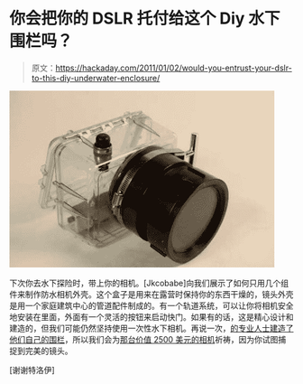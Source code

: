 # 你会把你的 DSLR 托付给这个 Diy 水下围栏吗？

> 原文：<https://hackaday.com/2011/01/02/would-you-entrust-your-dslr-to-this-diy-underwater-enclosure/>

![](img/bc3f2fd40b15195b1e2891955dc11930.png "diy-underwater-camera-enclosure")

下次你去水下探险时，带上你的相机。[Jkcobabe]向我们展示了如何只用几个组件来制作防水相机外壳。这个盒子是用来在露营时保持你的东西干燥的，镜头外壳是用一个家庭建筑中心的管道配件制成的。有一个轨道系统，可以让你将相机安全地安装在里面，外面有一个灵活的按钮来启动快门。如果有的话，这是精心设计和建造的，但我们可能仍然坚持使用一次性水下相机。再说一次，[的专业人士建造了他们自己的围栏](http://hackaday.com/2008/06/27/mega-underwater-diy-video-housing/)，所以我们会为[那台价值 2500 美元的相机](http://hackaday.com/2010/09/26/from-cinema-to-stills-camera-lens-gets-new-life/)祈祷，因为你试图捕捉到完美的镜头。

[谢谢特洛伊]